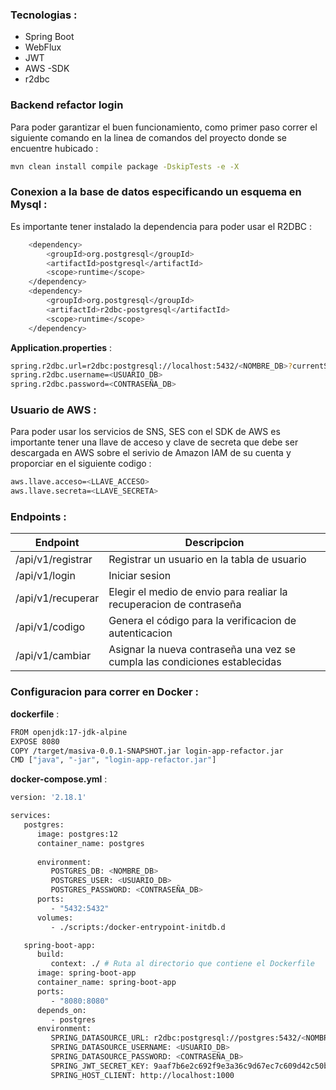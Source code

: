### Tecnologias : 
- Spring Boot
- WebFlux
- JWT
- AWS -SDK
- r2dbc

### Backend refactor login
Para poder garantizar el buen funcionamiento, como primer paso correr el siguiente comando en la linea de comandos del proyecto donde se encuentre hubicado : 
```sh
mvn clean install compile package -DskipTests -e -X
```

### Conexion a la base de datos especificando un esquema en Mysql : 
Es importante tener instalado la dependencia para poder usar el R2DBC : 
```sh
    <dependency>
		<groupId>org.postgresql</groupId>
		<artifactId>postgresql</artifactId>
		<scope>runtime</scope>
	</dependency>
	<dependency>
		<groupId>org.postgresql</groupId>
		<artifactId>r2dbc-postgresql</artifactId>
		<scope>runtime</scope>
	</dependency>
```
**Application.properties** :
```sh
spring.r2dbc.url=r2dbc:postgresql://localhost:5432/<NOMBRE_DB>?currentSchema=<ESQUEMA>
spring.r2dbc.username=<USUARIO_DB>
spring.r2dbc.password=<CONTRASEÑA_DB>
```

### Usuario de AWS :
Para poder usar los servicios de SNS, SES con el SDK de AWS es importante tener una llave de acceso y clave de secreta que debe ser descargada en AWS sobre el serivio de Amazon IAM de su cuenta y proporciar en el siguiente codigo :  
```sh
aws.llave.acceso=<LLAVE_ACCESO>
aws.llave.secreta=<LLAVE_SECRETA>
```

### Endpoints :
| Endpoint | Descripcion |
| ------ | ------ |
| /api/v1/registrar | Registrar un usuario en la tabla de usuario |
| /api/v1/login | Iniciar sesion |
| /api/v1/recuperar | Elegir el medio de envio para realiar la recuperacion de contraseña |
| /api/v1/codigo | Genera el código para la verificacion de autenticacion |
| /api/v1/cambiar | Asignar la nueva contraseña una vez se cumpla las condiciones establecidas |

### Configuracion para correr en Docker : 

**dockerfile** : 

```sh
FROM openjdk:17-jdk-alpine
EXPOSE 8080
COPY /target/masiva-0.0.1-SNAPSHOT.jar login-app-refactor.jar
CMD ["java", "-jar", "login-app-refactor.jar"]
```

**docker-compose.yml** : 
```sh
version: '2.18.1'

services:
   postgres:
      image: postgres:12
      container_name: postgres
      
      environment:
         POSTGRES_DB: <NOMBRE_DB>
         POSTGRES_USER: <USUARIO_DB>
         POSTGRES_PASSWORD: <CONTRASEÑA_DB>
      ports:
         - "5432:5432"
      volumes:
         - ./scripts:/docker-entrypoint-initdb.d

   spring-boot-app:
      build:
         context: ./ # Ruta al directorio que contiene el Dockerfile
      image: spring-boot-app
      container_name: spring-boot-app
      ports:
         - "8080:8080"
      depends_on:
         - postgres
      environment:
         SPRING_DATASOURCE_URL: r2dbc:postgresql://postgres:5432/<NOMBRE_DB>?currentSchema=<ESQUEMA>
         SPRING_DATASOURCE_USERNAME: <USUARIO_DB>
         SPRING_DATASOURCE_PASSWORD: <CONTRASEÑA_DB>
         SPRING_JWT_SECRET_KEY: 9aaf7b6e2c692f9e3a36c9d67ec7c609d42c50b93cc14b79f8ff83536c46f31c
         SPRING_HOST_CLIENT: http://localhost:1000
```






